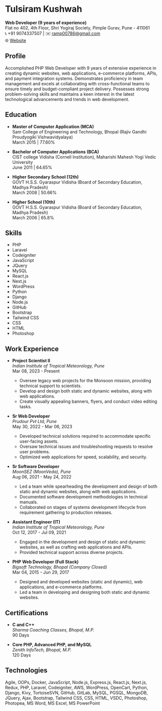 # Tulsiram Kushwah

**Web Developer (9 years of experience)**  
Flat no 402, 4th Floor, Shri Yogiraj Society, Pimple Gurav, Pune - 411061  
📞 +91 9074337507 | ✉️ [ramp00786@gmail.com](mailto:ramp00786@gmail.com)  
🌐 [Website](https://www.linkedin.com/in/tulsiram-kushwah-software-engineer/)  

## Profile

Accomplished PHP Web Developer with 9 years of extensive experience in creating dynamic websites, web applications, e-commerce platforms, APIs, and payment integration systems. Demonstrates proficiency in team management and excels at collaborating with cross-functional teams to ensure timely and budget-compliant project delivery. Possesses strong problem-solving skills and maintains a keen interest in the latest technological advancements and trends in web development.

## Education

- **Master of Computer Application (MCA)**  
  Sam College of Engineering and Technology, Bhopal (Rajiv Gandhi Proudyogiki Vishwavidyalaya)  
  March 2015 | 77.60%

- **Bachelor of Computer Applications (BCA)**  
  CIST college Vidisha (Cornell Institution), Maharishi Mahesh Yogi Vedic University  
  June 2011 | 64.65%

- **Higher Secondary School (12th)**  
  GOVT H.S.S. Gyaraspur Vidisha (Board of Secondary Education, Madhya Pradesh)  
  March 2008 | 50.66%

- **Higher School (10th)**  
  GOVT H.S.S. Gyaraspur Vidisha (Board of Secondary Education, Madhya Pradesh)  
  March 2006 | 65.8%

## Skills

- PHP
- Laravel
- Codeigniter
- JavaScript
- JQuery
- MySQL
- React.js
- Next.js
- WordPress
- Python
- Django
- Node.js
- GitHub
- Bootstrap
- Tailwind CSS
- CSS
- HTML
- Photoshop

## Work Experience

- **Project Scientist II**  
  _Indian Institute of Tropical Meteorology, Pune_  
  Mar 08, 2023 - Present  
  - Oversee legacy web projects for the Monsoon mission, providing technical support to scientists.
  - Develop and design both static and dynamic websites, along with web applications.
  - Create visually appealing banners, flyers, and conduct video editing tasks.

- **Sr Web Developer**  
  _Prudour Pvt Ltd, Pune_  
  May 30, 2022 - Mar 06, 2023  
  - Developed technical solutions required to accommodate specific user-facing assets.
  - Oversaw technical issues and troubleshooting requests to resolve user problems.
  - Optimized web applications for speed, scalability, and security.

- **Sr Software Developer**  
  _MoonSEZ (MoonVeda), Pune_  
  Aug 06, 2021 - May 24, 2022  
  - Led a team while spearheading the development and design of both static and dynamic websites, along with web applications.
  - Documented software development methodologies in technical manuals.
  - Collaborated on stages of systems development lifecycle from requirement gathering to production releases.

- **Assistant Engineer (IT)**  
  _Indian Institute of Tropical Meteorology, Pune_  
  Oct 12, 2017 - Jul 09, 2021  
  - Engaged in the development and design of static and dynamic websites, as well as crafting web applications and APIs.
  - Provided technical support across diverse projects.

- **PHP Web Developer (Full Stack)**  
  _Bigsoft Technology, Bhopal (Company Closed)_  
  Mar 04, 2015 - Jun 29, 2017  
  - Designed and developed websites (static and dynamic), web applications, and e-commerce platforms.
  - Led a team in developing and designing both static and dynamic websites.

## Certifications

- **C and C++**  
  _Sharma Coaching Classes, Bhopal, M.P._  
  90 Days

- **Core PHP, Advanced PHP, and MySQL**  
  _Zenith InfoTech, Bhopal, M.P._  
  120 Days

## Technologies

Agile, OOPs, Docker, JavaScript, Node.js, Express.js, React.js, Next.js, Redux, PHP, Laravel, Codeigniter, AWS, WordPress, OpenCart, Python, Django, Kivy, TortoiseSVN, GitHub, GitLab, MySQL, PGSQL, MongoDB, JQuery, Ajax, Bootstrap, Tailwind CSS, CSS, HTML, VSDC, Photoshop, Photopea, MS Word, MS Excel, MS PowerPoint
